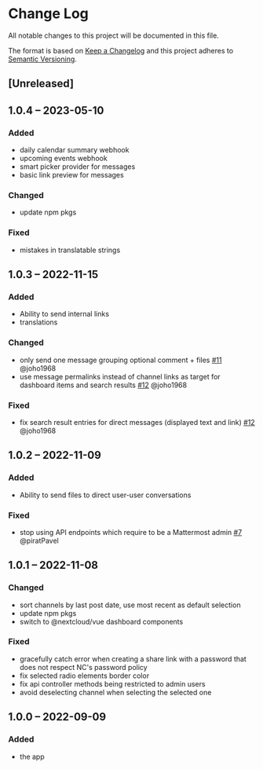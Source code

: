 # Change Log
All notable changes to this project will be documented in this file.

The format is based on [Keep a Changelog](http://keepachangelog.com/)
and this project adheres to [Semantic Versioning](http://semver.org/).

## [Unreleased]

## 1.0.4 – 2023-05-10

### Added

- daily calendar summary webhook
- upcoming events webhook
- smart picker provider for messages
- basic link preview for messages

### Changed

- update npm pkgs

### Fixed

- mistakes in translatable strings

## 1.0.3 – 2022-11-15
### Added
- Ability to send internal links
- translations

### Changed
- only send one message grouping optional comment + files
  [#11](https://github.com/julien-nc/integration_mattermost/issues/11) @joho1968
- use message permalinks instead of channel links as target for dashboard items and search results
  [#12](https://github.com/julien-nc/integration_mattermost/issues/12) @joho1968

### Fixed
- fix search result entries for direct messages (displayed text and link)
  [#12](https://github.com/julien-nc/integration_mattermost/issues/12) @joho1968

## 1.0.2 – 2022-11-09
### Added
- Ability to send files to direct user-user conversations

### Fixed
- stop using API endpoints which require to be a Mattermost admin
[#7](https://github.com/julien-nc/integration_mattermost/issues/7) @piratPavel

## 1.0.1 – 2022-11-08
### Changed
- sort channels by last post date, use most recent as default selection
- update npm pkgs
- switch to @nextcloud/vue dashboard components

### Fixed
- gracefully catch error when creating a share link with a password that does not respect NC's password policy
- fix selected radio elements border color
- fix api controller methods being restricted to admin users
- avoid deselecting channel when selecting the selected one

## 1.0.0 – 2022-09-09
### Added
* the app
